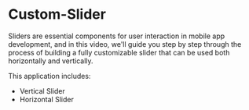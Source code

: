 # Custom-Slider
Sliders are essential components for user interaction in mobile app development, and in this video, we'll guide you step by step through the process of building a fully customizable slider that can be used both horizontally and vertically.

This application includes:
- Vertical Slider
- Horizontal Slider
